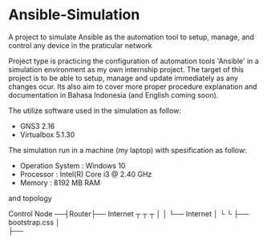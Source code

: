 # Ansible-Simulation

  A project to simulate Ansible as the automation tool to setup, manage, 
and control any device in the praticular network 

Project type is practicing the configuration of automation tools 'Ansible' in a 
simulation environment as my own internship project. The target 
of this project is to be able to setup, manage and update
immediately as any changes ocur. Its also aim to cover more proper 
procedure explanation and documentation in Bahasa Indonesia 
(and English coming soon).

The utilize software used in the simulation as follow:
- GNS3 2.16
- Virtualbox 5.1.30

The simulation run in a machine (my laptop) with spesification as follow:
- Operation System  : Windows 10
- Processor         : Intel(R) Core i3 @ 2.40 GHz
- Memory            : 8192 MB RAM

and topology

Control Node ──┤Router├── Internet
                ┬ ┬ ┬
                │ │ └── Internet
                │ └
                └
├── bootstrap.css
│  
                  ├── 



